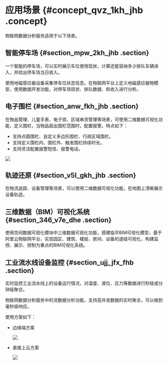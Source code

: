 # 应用场景 {#concept_qvz_1kh_jhb .concept}

物联网数据分析服务适用于以下场景。

## 智能停车场 {#section_mpw_2kh_jhb .section}

一个智能的停车场，可以实时展示车位使用现状、计算还能容纳多少排队车辆进入，并给出停车场当日收入。

使用地磁感应器设备采集停车位状态信息。在物联网平台上定义地磁感应器物模型，使用数据开发功能，对停车场现状、排队数据、和收入进行分析。

## 电子围栏 {#section_anw_fkh_jhb .section}

在物品管理、儿童手表、电子锁、区域串货管理等场景，可使用二维数据可视化功能，定义围栏，当物品超出围栏范围时，配置报警。特点如下：

-   支持点圆围栏、自定义多边形围栏、行政区域围栏。
-   支持定义围栏内、围栏外、触发围栏持续时长。
-   支持灵活配置报警短信、报警电话。

![](http://static-aliyun-doc.oss-cn-hangzhou.aliyuncs.com/assets/img/155564/155555744744440_zh-CN.png)

## 轨迹还原 {#section_v5l_gkh_jhb .section}

在物流追踪、设备管理等场景，可以使用二维数据可视化功能，在地图上清晰展示设备轨迹。

## 三维数据（BIM）可视化系统 {#section_346_v7e_dhe .section}

使用空间数据可视化模块中三维数据可视化功能，搭建临平BIM可视化模型，基于阿里云物联网平台，实现园区、建筑、楼层、房间、设备的逐级可视化，构建监控、展示、控制为重点的BIM可视化系统。  

## 工业流水线设备监控 {#section_ujj_jfx_fhb .section}

实时监控工业流水线上的设备运行情况，对温度、液位、压力等数据进行秒级或分钟级聚合。

物联网数据分析服务中的流数据分析功能，支持高并发数据的实时聚合，可以做到毫秒级响应。

使用方案如下：

-   边缘端方案

    ![](http://static-aliyun-doc.oss-cn-hangzhou.aliyuncs.com/assets/img/155564/155555744843724_zh-CN.png)

-   直接上云方案

    ![](http://static-aliyun-doc.oss-cn-hangzhou.aliyuncs.com/assets/img/155564/155555744843725_zh-CN.png)


